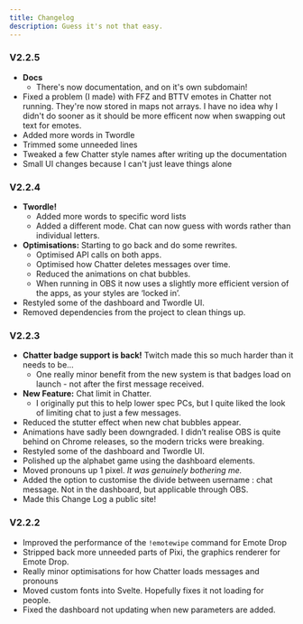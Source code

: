 ```yaml
---
title: Changelog
description: Guess it's not that easy.
---
```


### V2.2.5

- **Docs**
  - There's now documentation, and on it's own subdomain!
- Fixed a problem (I made) with FFZ and BTTV emotes in Chatter not running. They're now stored in maps not arrays. I have no idea why I didn't do sooner as it should be more efficent now when swapping out text for emotes.
- Added more words in Twordle
- Trimmed some unneeded lines
- Tweaked a few Chatter style names after writing up the documentation
- Small UI changes because I can't just leave things alone

### V2.2.4

- **Twordle!**
  - Added more words to specific word lists
  - Added a different mode. Chat can now guess with words rather than individual letters.
- **Optimisations:** Starting to go back and do some rewrites.
  - Optimised API calls on both apps.
  - Optimised how Chatter deletes messages over time.
  - Reduced the animations on chat bubbles.
  - When running in OBS it now uses a slightly more efficient version of the apps, as your styles are ‘locked in’.
- Restyled some of the dashboard and Twordle UI.
- Removed dependencies from the project to clean things up.

### V2.2.3

- **Chatter badge support is back!** Twitch made this so much harder than it needs to be…
  - One really minor benefit from the new system is that badges load on launch - not after the first message received.
- **New Feature:** Chat limit in Chatter.
  - I originally put this to help lower spec PCs, but I quite liked the look of limiting chat to just a few messages.
- Reduced the stutter effect when new chat bubbles appear.
- Animations have sadly been downgraded. I didn’t realise OBS is quite behind on Chrome releases, so the modern tricks were breaking.
- Restyled some of the dashboard and Twordle UI.
- Polished up the alphabet game using the dashboard elements.
- Moved pronouns up 1 pixel. _It was genuinely bothering me._
- Added the option to customise the divide between username : chat message. Not in the dashboard, but applicable through OBS.
- Made this Change Log a public site!

### V2.2.2

- Improved the performance of the `!emotewipe` command for Emote Drop
- Stripped back more unneeded parts of Pixi, the graphics renderer for Emote Drop.
- Really minor optimisations for how Chatter loads messages and pronouns
- Moved custom fonts into Svelte. Hopefully fixes it not loading for people.
- Fixed the dashboard not updating when new parameters are added.
